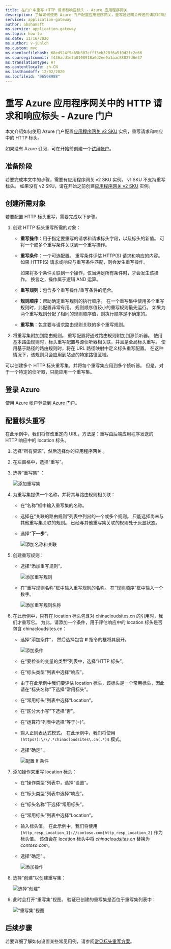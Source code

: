 ```yaml
---
title: 在门户中重写 HTTP 请求和响应标头 - Azure 应用程序网关
description: 了解如何使用 Azure 门户配置应用程序网关，重写通过网关传递的请求和响应中的 HTTP 标头
services: application-gateway
author: abshamsft
ms.service: application-gateway
ms.topic: how-to
ms.date: 11/16/2020
ms.author: v-junlch
ms.custom: mvc
ms.openlocfilehash: 68ed924f5a65b307cfff3eb328f6a5f0d2fc2c66
ms.sourcegitcommit: f436acd1e2a0108918a6d2ee9a1aac88827d6e37
ms.translationtype: HT
ms.contentlocale: zh-CN
ms.lasthandoff: 12/02/2020
ms.locfileid: "96508988"
---
```

# <a name="rewrite-http-request-and-response-headers-with-azure-application-gateway---azure-portal"></a>重写 Azure 应用程序网关中的 HTTP 请求和响应标头 - Azure 门户

本文介绍如何使用 Azure 门户配置[应用程序网关 v2 SKU](./application-gateway-autoscaling-zone-redundant.md) 实例，重写请求和响应中的 HTTP 标头。

如果没有 Azure 订阅，可在开始前创建一个[试用帐户](https://www.microsoft.com/china/azure/index.html?fromtype=cn)。

## <a name="before-you-begin"></a>准备阶段

若要完成本文中的步骤，需要有应用程序网关 v2 SKU 实例。 v1 SKU 不支持重写标头。 如果没有 v2 SKU，请在开始之前创建[应用程序网关 v2 SKU](./tutorial-autoscale-ps.md) 实例。

## <a name="create-required-objects"></a>创建所需对象

若要配置 HTTP 标头重写，需要完成以下步骤。

1. 创建 HTTP 标头重写所需的对象：

   - **重写操作**：用于指定要重写的请求和请求标头字段，以及标头的新值。 可将一个或多个重写条件关联到一个重写操作。

   - **重写条件**：一个可选配置。 重写条件评估 HTTP(S) 请求和响应的内容。 如果 HTTP(S) 请求或响应与重写条件匹配，则会发生重写操作。

     如果将多个条件关联到一个操作，仅当满足所有条件时，才会发生该操作。 换言之，操作属于逻辑 AND 运算。

   - **重写规则**：包含多个重写操作/重写条件的组合。

   - **规则顺序**：帮助确定重写规则的执行顺序。 在一个重写集中使用多个重写规则时，此配置非常有用。 规则顺序值较小的重写规则最先运行。 如果为两个重写规则分配了相同的规则顺序值，则执行顺序是不确定的。

   - **重写集**：包含要与请求路由规则关联的多个重写规则。

2. 将重写集附加到路由规则。 重写配置将通过路由规则附加到源侦听器。 使用基本路由规则时，标头重写配置与源侦听器相关联，并且是全局标头重写。 使用基于路径的路由规则时，将在 URL 路径映射中定义标头重写配置。 在这种情况下，该规则只会应用到站点的特定路径区域。

可以创建多个 HTTP 标头重写集，并将每个重写集应用到多个侦听器。 但是，对于一个特定的侦听器，只能应用一个重写集。

## <a name="sign-in-to-azure"></a>登录 Azure

使用 Azure 帐户登录到 [Azure 门户](https://portal.azure.cn/)。

## <a name="configure-header-rewrite"></a>配置标头重写

在此示例中，我们将修改重定向 URL，方法是：重写由后端应用程序发送的 HTTP 响应中的 location 标头。

1. 选择“所有资源”，然后选择你的应用程序网关  。

2. 在左窗格中，选择“重写”。 

3. 选择“重写集”  ：

   ![添加重写集](./media/rewrite-http-headers-portal/add-rewrite-set.png)

4. 为重写集提供一个名称，并将其与路由规则相关联：

   - 在“名称”框中输入重写集的名称。 
   - 选择在“关联的路由规则”列表中列出的一个或多个规则。  只能选择尚未与其他重写集关联的规则。 已经与其他重写集关联的规则处于灰显状态。
   - 选择“**下一步**”。
   
     ![添加名称和关联](./media/rewrite-http-headers-portal/name-and-association.png)

5. 创建重写规则：

   - 选择“添加重写规则”。 

     ![添加重写规则](./media/rewrite-http-headers-portal/add-rewrite-rule.png)

   - 在“重写规则名称”框中输入重写规则的名称。  在“规则顺序”框中输入一个数字。 

     ![添加重写规则名称](./media/rewrite-http-headers-portal/rule-name.png)

6. 在此示例中，只有在 location 标头包含对 chinacloudsites.cn 的引用时，我们才重写它。 为此，请添加一个条件，用于评估响应中的 location 标头是否包含 chinacloudsites.cn：

   - 选择“添加条件”，  然后选择包含 **If** 指令的框将其展开。

     ![添加条件](./media/rewrite-http-headers-portal/add-condition.png)

   - 在“要检查的变量的类型”列表中，选择“HTTP 标头”。  

   - 在“标头类型”列表中选择“响应”。  

   - 由于在此示例中我们要评估 location 标头，该标头是一个常用标头，因此请在“标头名称”下选择“常用标头”。  

   - 在“常用标头”列表中选择“Location”。  

   - 在“区分大小写”下选择“否”。  

   - 在“运算符”列表中选择“等于(=)”。  

   - 输入正则表达式模式。 在此示例中，我们将使用 `(https?):\/\/.*chinacloudsites\.cn(.*)$` 模式。

   - 选择“确定”  。

     ![配置 If 条件](./media/rewrite-http-headers-portal/condition.png)

7. 添加操作来重写 location 标头：

   - 在“操作类型”列表中，选择“设置”。  

   - 在“标头类型”列表中选择“响应”。  

   - 在“标头名称”下选择“常用标头”。  

   - 在“常用标头”列表中选择“Location”。  

   - 输入标头值。 在此示例中，我们将使用 `{http_resp_Location_1}://contoso.com{http_resp_Location_2}` 作为标头值。 该值会在 location 标头中将 *chinacloudsites.cn* 替换为 *contoso.com*。

   - 选择“确定”  。

     ![添加操作](./media/rewrite-http-headers-portal/action.png)

8. 选择“创建”以创建重写集： 

   ![选择“创建”](./media/rewrite-http-headers-portal/create.png)

9. 此时会打开“重写集”视图。 验证已创建的重写集是否位于重写集列表中：

   ![“重写集”视图](./media/rewrite-http-headers-portal/rewrite-set-list.png)

## <a name="next-steps"></a>后续步骤

若要详细了解如何设置某些常见用例，请参阅[常见标头重写方案](./rewrite-http-headers.md)。

